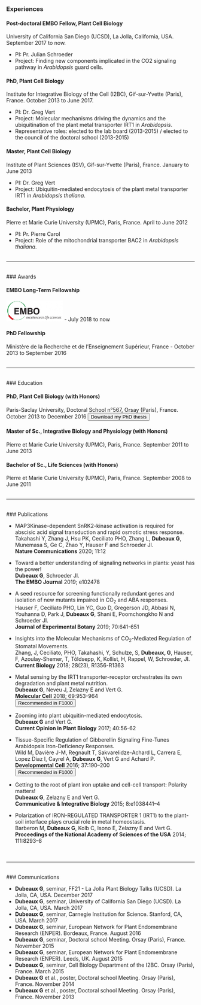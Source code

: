 ### <a name="experience"></a>Experiences

#### Post-doctoral EMBO Fellow, Plant Cell Biology
University of California San Diego (UCSD), La Jolla, California, USA. September 2017 to now.
- PI: Pr. Julian Schroeder [<i class="fa fa-envelope sendmail"></i>](mailto:jischroeder@ucsd.edu)
- Project: Finding new components implicated in the CO2 signaling pathway in *Arabidopsis* guard cells.

#### PhD, Plant Cell Biology
Institute for Integrative Biology of the Cell (I2BC), Gif-sur-Yvette (Paris), France. October 2013 to June 2017.
- PI: Dr. Greg Vert [<i class="fa fa-envelope sendmail"></i>](gregory.vert@lrsv.ups-tlse.fr)
- Project: Molecular mechanisms driving the dynamics and the ubiquitination of the plant metal transporter IRT1 in *Arabidopsis*.
- Representative roles: elected to the lab board (2013-2015) / elected to the council of the doctoral school (2013-2015)

#### Master, Plant Cell Biology
Institute of Plant Sciences (ISV), Gif-sur-Yvette (Paris), France. January to June 2013
- PI: Dr. Greg Vert [<i class="fa fa-envelope sendmail"></i>](gregory.vert@lrsv.ups-tlse.fr)
- Project: Ubiquitin-mediated endocytosis of the plant metal transporter IRT1 in *Arabidopsis thaliana*.

#### Bachelor, Plant Physiology
Pierre et Marie Curie University (UPMC), Paris, France. April to June 2012
- PI: Pr. Pierre Carol [<i class="fa fa-envelope sendmail"></i>](mailto:pierre.carol@upmc.fr)
- Project: Role of the mitochondrial transporter BAC2 in *Arabidopsis thaliana*.<br><br>

---
<br>
### <a name="award"></a>Awards

#### EMBO Long-Term Fellowship

[<img src="/img/EMBO.gif" alt="EMBO" width="30%">](http://www.embo.org/funding-awards/fellowships/long-term-fellowships) - July 2018 to now

#### PhD Fellowship
Ministère de la Recherche et de l’Enseignement Supérieur, France - October 2013 to September 2016<br><br>

---
<br>
### <a name="education"></a>Education

#### PhD, Plant Cell Biology (with Honors)
Paris-Saclay University, Doctoral School n°567, Orsay (Paris), France. October 2013 to December 2016
[<button type="button" class="btn btn-outline-secondary btn-sm"><i class="fa fa fa-download"></i> Download my PhD thesis</button>](/content/GDPhD.pdf)

#### Master of Sc., Integrative Biology and Physiology (with Honors)
Pierre et Marie Curie University (UPMC), Paris, France. September 2011 to June 2013

#### Bachelor of Sc., Life Sciences (with Honors)
Pierre et Marie Curie University (UPMC), Paris, France. September 2008 to June 2011<br><br>

---
<br>
### <a name="publication"></a>Publications

- MAP3Kinase-dependent SnRK2-kinase activation is required for abscisic acid signal transduction and rapid osmotic stress response.<br/>
<span class="text-secondary">Takahashi Y, Zhang J, Hsu PK, Ceciliato PHO, Zhang L, **Dubeaux G**, Munemasa S, Ge C, Zhao Y, Hauser F and Schroeder JI.</span><br/>
**Nature Communications** 2020; 11:12<br/>
[<i class="ai ai-doi ai-2x"></i>](https://dx.doi.org/10.1038%2Fs41467-019-13875-y)
[<i class="ai ai-2x ai-pubmed"></i>](https://www.ncbi.nlm.nih.gov/pubmed/31896774)
[<i class="fas fa-2x fa-download"></i>](/content/NatComm_2020.pdf)

- Toward a better understanding of signaling networks in plants: yeast has the power!<br/>
<span class="text-secondary">**Dubeaux G**, Schroeder JI.</span><br/>
**The EMBO Journal** 2019; e102478<br/>
[<i class="ai ai-doi ai-2x"></i>](https://doi.org/10.15252/embj.2019102478)
[<i class="ai ai-2x ai-pubmed"></i>](https://www.ncbi.nlm.nih.gov/pubmed/31385370)
[<i class="fas fa-2x fa-download"></i>](content/EMBOJ_2019.pdf)

- A seed resource for screening functionally redundant genes and isolation of new mutants impaired in CO<sub>2</sub> and ABA responses.<br/>
<span class="text-secondary">Hauser F, Ceciliato PHO, Lin YC, Guo D, Gregerson JD, Abbasi N, Youhanna D, Park J, **Dubeaux G**, Shani E, Poomchongkho N and Schroeder JI.</span><br/>
**Journal of Experimental Botany** 2019; 70:641-651<br/>
[<i class="ai ai-doi ai-2x"></i>](https://dx.doi.org/10.1093%2Fjxb%2Fery363)
[<i class="ai ai-2x ai-pubmed"></i>](https://www.ncbi.nlm.nih.gov/pubmed/30346611)
[<i class="fas fa-2x fa-download"></i>](/content/JExpBot_2018.pdf)

- Insights into the Molecular Mechanisms of CO<sub>2</sub>-Mediated Regulation of Stomatal Movements.<br/>
<span class="text-secondary">Zhang, J, Ceciliato, PHO, Takahashi, Y, Schulze, S, **Dubeaux, G**, Hauser, F, Azoulay-Shemer, T, Tõldsepp, K, Kollist, H, Rappel, W, Schroeder, JI.</span><br/>
**Current Biology** 2018; 28(23), R1356-R1363<br/>
[<i class="ai ai-doi ai-2x"></i>](https://doi.org/10.1016/j.cub.2018.10.015)
[<i class="ai ai-2x ai-pubmed"></i>](https://www.ncbi.nlm.nih.gov/pubmed/30513335)
[<i class="fas fa-2x fa-download"></i>](/content/CurrBio_2018.pdf)

- Metal sensing by the IRT1 transporter-receptor orchestrates its own degradation and plant metal nutrition.<br/>
<span class="text-secondary">**Dubeaux G**, Neveu J, Zelazny E and Vert G.</span> <br/>
**Molecular Cell** 2018; 69:953-964 <br/>
[<i class="ai ai-doi ai-2x"></i>](https://doi.org/10.1016/j.molcel.2018.02.009)
[<i class="ai ai-2x ai-pubmed"></i>](https://www.ncbi.nlm.nih.gov/pubmed/29547723)
[<i class="fas fa-2x fa-download"></i>](/content/MolCell_2018.pdf)
[<button type="button" class="btn btn-outline-danger btn-sm float-right">Recommended in F1000</button>](https://f1000.com/prime/732844816)

- Zooming into plant ubiquitin-mediated endocytosis.<br/>
<span class="text-secondary">**Dubeaux G** and Vert G.</span> <br/>
**Current Opinion in Plant Biology** 2017; 40:56-62 <br/>
[<i class="ai ai-doi ai-2x"></i>](https://dx.doi.org/10.1016/j.pbi.2017.07.005)
[<i class="ai ai-2x ai-pubmed"></i>](https://www.ncbi.nlm.nih.gov/pubmed/28756333)
[<i class="fas fa-2x fa-download"></i>](/content/COPB_2017.pdf)

- Tissue-Specific Regulation of Gibberellin Signaling Fine-Tunes Arabidopsis Iron-Deficiency Responses.<br/>
<span class="text-secondary">Wild M, Davière J-M, Regnault T, Sakvarelidze-Achard L, Carrera E, Lopez Diaz I, Cayrel A, **Dubeaux G**, Vert G and Achard P.</span> <br/>
**Developmental Cell** 2016; 37:190–200 <br/>
[<i class="ai ai-doi ai-2x"></i>](https://dx.doi.org/10.1016/j.devcel.2016.03.022)
[<i class="ai ai-2x ai-pubmed"></i>](https://www.ncbi.nlm.nih.gov/pubmed/27093087)
[<i class="fas fa-2x fa-download"></i>](/content/DevCell_2016.pdf)
[<button type="button" class="btn btn-outline-danger btn-sm float-right">Recommended in F1000</button>](https://f1000.com/prime/726295433)

- Getting to the root of plant iron uptake and cell-cell transport: Polarity matters!<br/>
<span class="text-secondary">**Dubeaux G**, Zelazny E and Vert G.</span> <br/>
**Communicative & Integrative Biology** 2015; 8:e1038441–4 <br/>
[<i class="ai ai-doi ai-2x"></i>](https://dx.doi.org/10.1080/19420889.2015.1038441)
[<i class="ai ai-2x ai-pubmed"></i>](https://www.ncbi.nlm.nih.gov/pubmed/26479146)
[<i class="fas fa-2x fa-download"></i>](/content/CIB_2015.pdf)

- Polarization of IRON-REGULATED TRANSPORTER 1 (IRT1) to the plant-soil interface plays crucial role in metal homeostasis. <br/>
<span class="text-secondary">Barberon M, **Dubeaux G**, Kolb C, Isono E, Zelazny E and Vert G.</span> <br/>
**Proceedings of the National Academy of Sciences of the USA** 2014; 111:8293–8 <br/>
[<i class="ai ai-doi ai-2x"></i>](https://dx.doi.org/10.1073/pnas.1402262111)
[<i class="ai ai-2x ai-pubmed"></i>](https://www.ncbi.nlm.nih.gov/pubmed/24843126)
[<i class="fas fa-2x fa-download"></i>](/content/PNAS_2014.pdf)<br><br>

---
<br>
### <a name="communication"></a>Communications

- **Dubeaux G**, seminar, FF21 - La Jolla Plant Biology Talks (UCSD).  <span class="text-secondary">La Jolla, CA, USA. December 2017</span>
- **Dubeaux G**, seminar, University of California San Diego (UCSD).  <span class="text-secondary">La Jolla, CA, USA. March 2017</span>
- **Dubeaux G**, seminar, Carnegie Institution for Science.  <span class="text-secondary">Stanford, CA, USA. March 2017</span>
- **Dubeaux G**, seminar, European Network for Plant Endomembrane Research (ENPER).  <span class="text-secondary">Bordeaux, France. August 2016</span>
- **Dubeaux G**, seminar, Doctoral school Meeting. <span class="text-secondary">Orsay (Paris), France. November 2015</span>
- **Dubeaux G**, seminar, European Network for Plant Endomembrane Research (ENPER). <span class="text-secondary">Leeds, UK. August 2015</span>
- **Dubeaux G**, seminar, Cell Biology Department of the I2BC. <span class="text-secondary">Orsay (Paris), France. March 2015</span>
- **Dubeaux G** <span class="font-italic">et al.</span>, poster, Doctoral school Meeting. <span class="text-secondary">Orsay (Paris), France. November 2014</span>
- **Dubeaux G** <span class="font-italic">et al.</span>, poster, Doctoral school Meeting. <span class="text-secondary">Orsay (Paris), France. November 2013</span>
